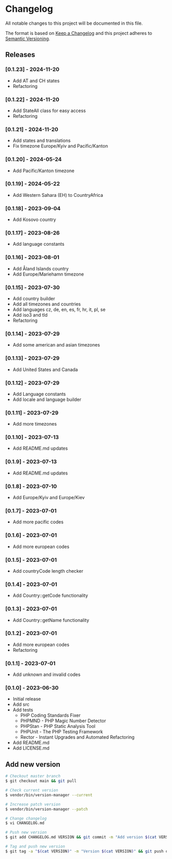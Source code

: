 # Changelog

All notable changes to this project will be documented in this file.

The format is based on [Keep a Changelog](http://keepachangelog.com/en/1.0.0/)
and this project adheres to [Semantic Versioning](http://semver.org/spec/v2.0.0.html).

## Releases

### [0.1.23] - 2024-11-20

* Add AT and CH states
* Refactoring

### [0.1.22] - 2024-11-20

* Add StateAll class for easy access
* Refactoring

### [0.1.21] - 2024-11-20

* Add states and translations
* Fix timezone Europe/Kyiv and Pacific/Kanton

### [0.1.20] - 2024-05-24

* Add Pacific/Kanton timezone

### [0.1.19] - 2024-05-22

* Add Western Sahara (EH) to CountryAfrica

### [0.1.18] - 2023-09-04

* Add Kosovo country

### [0.1.17] - 2023-08-26

* Add language constants

### [0.1.16] - 2023-08-01

* Add Åland Islands country
* Add Europe/Mariehamn timezone

### [0.1.15] - 2023-07-30

* Add country builder
* Add all timezones and countries
* Add languages cz, de, en, es, fr, hr, it, pl, se
* Add iso3 and tld
* Refactoring

### [0.1.14] - 2023-07-29

* Add some american and asian timezones

### [0.1.13] - 2023-07-29

* Add United States and Canada

### [0.1.12] - 2023-07-29

* Add Language constants
* Add locale and language builder

### [0.1.11] - 2023-07-29

* Add more timezones

### [0.1.10] - 2023-07-13

* Add README.md updates

### [0.1.9] - 2023-07-13

* Add README.md updates

### [0.1.8] - 2023-07-10

* Add Europe/Kyiv and Europe/Kiev

### [0.1.7] - 2023-07-01

* Add more pacific codes

### [0.1.6] - 2023-07-01

* Add more european codes

### [0.1.5] - 2023-07-01

* Add countryCode length checker

### [0.1.4] - 2023-07-01

* Add Country::getCode functionality

### [0.1.3] - 2023-07-01

* Add Country::getName functionality

### [0.1.2] - 2023-07-01

* Add more european codes
* Refactoring

### [0.1.1] - 2023-07-01

* Add unknown and invalid codes

### [0.1.0] - 2023-06-30

* Initial release
* Add src
* Add tests
  * PHP Coding Standards Fixer
  * PHPMND - PHP Magic Number Detector
  * PHPStan - PHP Static Analysis Tool
  * PHPUnit - The PHP Testing Framework
  * Rector - Instant Upgrades and Automated Refactoring
* Add README.md
* Add LICENSE.md

## Add new version

```bash
# Checkout master branch
$ git checkout main && git pull

# Check current version
$ vendor/bin/version-manager --current

# Increase patch version
$ vendor/bin/version-manager --patch

# Change changelog
$ vi CHANGELOG.md

# Push new version
$ git add CHANGELOG.md VERSION && git commit -m "Add version $(cat VERSION)" && git push

# Tag and push new version
$ git tag -a "$(cat VERSION)" -m "Version $(cat VERSION)" && git push origin "$(cat VERSION)"
```
